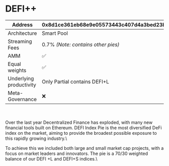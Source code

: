 # DEFI++

| Address                 | 0x8d1ce361eb68e9e05573443c407d4a3bed23b033 |
| ----------------------- | ------------------------------------------ |
| Architecture            | Smart Pool                                 |
| Streaming Fees          | 0.7% _(Note: contains other pies)_         |
| AMM                     | ✅                                          |
| Equal weights           | ✅                                          |
| Underlying productivity | Only Partial contains DEFI+L               |
| Meta-Governance         | ❌                                          |

\
\
Over the last year Decentralized Finance has exploded, with many new financial tools built on Ethereum. DEFI Index Pie is the most diversified DeFi index on the market, aiming to provide the broadest possible exposure to this rapidly growing industry.\


To achieve this we included both large and small market cap projects, with a focus on market leaders and innovators. The pie is a 70/30 weighted balance of our DEFI +L and DEFI+S indices.\
